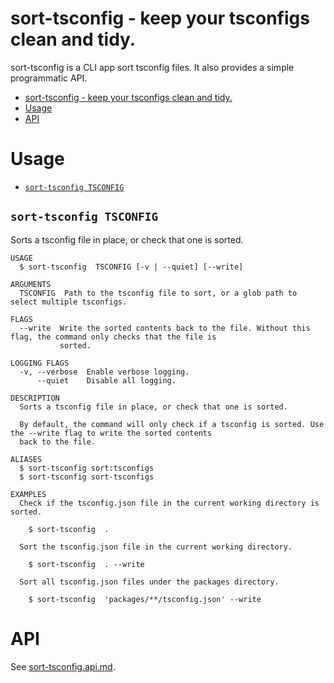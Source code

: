 # sort-tsconfig - keep your tsconfigs clean and tidy.

sort-tsconfig is a CLI app sort tsconfig files. It also provides a simple programmatic API.

<!-- toc -->
* [sort-tsconfig - keep your tsconfigs clean and tidy.](#sort-tsconfig---keep-your-tsconfigs-clean-and-tidy)
* [Usage](#usage)
* [API](#api)
<!-- tocstop -->

# Usage

<!-- commands -->
* [`sort-tsconfig TSCONFIG`](#sort-tsconfig-tsconfig)

## `sort-tsconfig TSCONFIG`

Sorts a tsconfig file in place, or check that one is sorted.

```
USAGE
  $ sort-tsconfig  TSCONFIG [-v | --quiet] [--write]

ARGUMENTS
  TSCONFIG  Path to the tsconfig file to sort, or a glob path to select multiple tsconfigs.

FLAGS
  --write  Write the sorted contents back to the file. Without this flag, the command only checks that the file is
           sorted.

LOGGING FLAGS
  -v, --verbose  Enable verbose logging.
      --quiet    Disable all logging.

DESCRIPTION
  Sorts a tsconfig file in place, or check that one is sorted.

  By default, the command will only check if a tsconfig is sorted. Use the --write flag to write the sorted contents
  back to the file.

ALIASES
  $ sort-tsconfig sort:tsconfigs
  $ sort-tsconfig sort-tsconfigs

EXAMPLES
  Check if the tsconfig.json file in the current working directory is sorted.

    $ sort-tsconfig  .

  Sort the tsconfig.json file in the current working directory.

    $ sort-tsconfig  . --write

  Sort all tsconfig.json files under the packages directory.

    $ sort-tsconfig  'packages/**/tsconfig.json' --write
```
<!-- commandsstop -->

# API

See [sort-tsconfig.api.md](./api-docs/sort-tsconfig.api.md).
